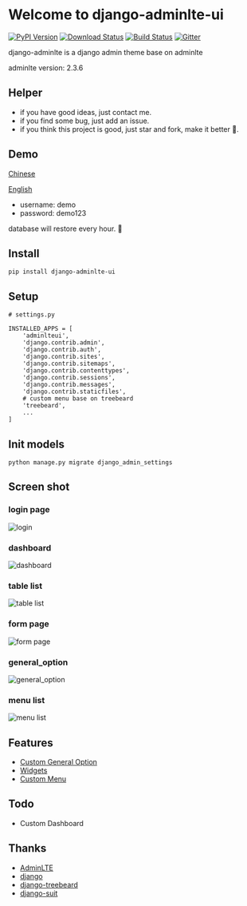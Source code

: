 # Welcome to django-adminlte-ui

[![PyPI Version](https://img.shields.io/pypi/v/django-adminlte-ui.svg)](https://pypi.python.org/pypi/django-adminlte-ui)
[![Download Status](https://img.shields.io/pypi/dm/django-adminlte-ui.svg)](https://pypi.python.org/pypi/django-adminlte-ui)
[![Build Status](https://api.travis-ci.org/wuyue92tree/django-adminlte-ui.svg)](https://travis-ci.org/wuyue92tree/django-adminlte-ui)
[![Gitter](https://badges.gitter.im/django-adminlte-ui/community.svg)](https://gitter.im/django-adminlte-ui/community?utm_source=badge&utm_medium=badge&utm_campaign=pr-badge)


django-adminlte is a django admin theme base on adminlte

adminlte version: 2.3.6


## Helper

- if you have good ideas, just contact me.
- if you find some bug, just add an issue.
- if you think this project is good, just star and fork, make it better 🍉.

## Demo

[Chinese](http://django-demo.antio.top/zh-hans/admin/)

[English](http://django-demo.antio.top/en/admin/)

- username: demo
- password: demo123
 
database will restore every hour. 🍌


## Install

```
pip install django-adminlte-ui
```

## Setup

```
# settings.py

INSTALLED_APPS = [
    'adminlteui',
    'django.contrib.admin',
    'django.contrib.auth',
    'django.contrib.sites',
    'django.contrib.sitemaps',
    'django.contrib.contenttypes',
    'django.contrib.sessions',
    'django.contrib.messages',
    'django.contrib.staticfiles',
    # custom menu base on treebeard
    'treebeard',
    ...
]
```

## Init models
```
python manage.py migrate django_admin_settings
```
## Screen shot

### login page
![login](https://github.com/wuyue92tree/django-adminlte-ui/blob/master/images/login.jpg?raw=true)

### dashboard
![dashboard](https://github.com/wuyue92tree/django-adminlte-ui/blob/master/images/dashboard.jpg?raw=true)

### table list
![table list](https://github.com/wuyue92tree/django-adminlte-ui/blob/master/images/table-list.jpg?raw=true)

### form page
![form page](https://github.com/wuyue92tree/django-adminlte-ui/blob/master/images/form.png?raw=true)

### general_option
![general_option](https://github.com/wuyue92tree/django-adminlte-ui/blob/master/images/general_option.jpg?raw=true)

### menu list
![menu list](https://github.com/wuyue92tree/django-adminlte-ui/blob/master/images/menu-list.png?raw=true)


## Features

- [Custom General Option](https://django-adminlte-ui.readthedocs.io/en/latest/guide/#general-option)
- [Widgets](https://django-adminlte-ui.readthedocs.io/en/latest/guide/#widgets)
- [Custom Menu](https://django-adminlte-ui.readthedocs.io/en/latest/guide/#menu)

## Todo

- Custom Dashboard


## Thanks

- [AdminLTE](https://github.com/ColorlibHQ/AdminLTE)
- [django](https://github.com/django/django)
- [django-treebeard](https://github.com/django-treebeard/django-treebeard)
- [django-suit](https://github.com/darklow/django-suit)
